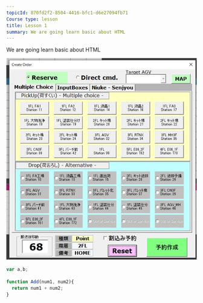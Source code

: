 ```yaml
---
topicId: 870fd2f2-8504-4416-bfc1-d6e27094fb71
Course type: lesson
title: Lesson 1
summary: We are going learn basic about HTML
---
```

We are going learn basic about HTML

![image](指令-予約-作成画面.jpg "image")

```javascript
var a,b;

function Add(num1, num2){
  return num1 + num2; 
}
```